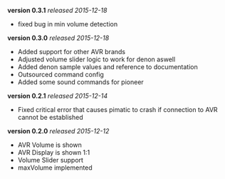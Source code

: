 **version 0.3.1** *released 2015-12-18*
* fixed bug in min volume detection

**version 0.3.0** *released 2015-12-18*
* Added support for other AVR brands
* Adjusted volume slider logic to work for denon aswell
* Added denon sample values and reference to documentation
* Outsourced command config
* Added some sound commands for pioneer

**version 0.2.1** *released 2015-12-14*
* Fixed critical error that causes pimatic to crash if connection to AVR cannot be established

**version 0.2.0** *released 2015-12-12*
* AVR Volume is shown
* AVR Display is shown 1:1
* Volume Slider support
* maxVolume implemented

